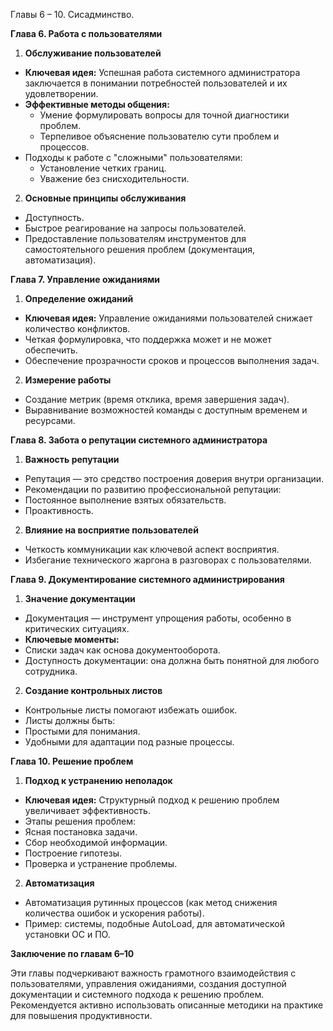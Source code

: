 ﻿Главы 6 – 10. Сисадминство. 

**Глава 6. Работа с пользователями** 

1. **Обслуживание пользователей** 
- **Ключевая идея:** Успешная работа системного администратора заключается в понимании потребностей пользователей и их удовлетворении. 
- **Эффективные методы общения:** 
  - Умение формулировать вопросы для точной диагностики проблем. 
  - Терпеливое объяснение пользователю сути проблем и процессов. 
- Подходы к работе с "сложными" пользователями: 
  - Установление четких границ. 
  - Уважение без снисходительности. 
2. **Основные принципы обслуживания** 
- Доступность. 
- Быстрое реагирование на запросы пользователей. 
- Предоставление пользователям инструментов для самостоятельного решения проблем (документация, автоматизация). 

**Глава 7. Управление ожиданиями** 

1. **Определение ожиданий** 
- **Ключевая идея:** Управление ожиданиями пользователей снижает количество конфликтов. 
- Четкая формулировка, что поддержка может и не может обеспечить. 
- Обеспечение прозрачности сроков и процессов выполнения задач. 
2. **Измерение работы** 
- Создание метрик (время отклика, время завершения задач). 
- Выравнивание возможностей команды с доступным временем и ресурсами. 

**Глава 8. Забота о репутации системного администратора** 

1. **Важность репутации** 
- Репутация — это средство построения доверия внутри организации. 
- Рекомендации по развитию профессиональной репутации: 
- Постоянное выполнение взятых обязательств. 
- Проактивность. 
2. **Влияние на восприятие пользователей** 
- Четкость коммуникации как ключевой аспект восприятия. 
- Избегание технического жаргона в разговорах с пользователями. 

**Глава 9. Документирование системного администрирования** 

1. **Значение документации** 
- Документация — инструмент упрощения работы, особенно в критических ситуациях. 
- **Ключевые моменты:** 
- Списки задач как основа документооборота. 
- Доступность документации: она должна быть понятной для любого сотрудника. 
2. **Создание контрольных листов** 
- Контрольные листы помогают избежать ошибок. 
- Листы должны быть: 
- Простыми для понимания. 
- Удобными для адаптации под разные процессы. 

**Глава 10. Решение проблем** 

1. **Подход к устранению неполадок** 
- **Ключевая идея:** Структурный подход к решению проблем увеличивает эффективность. 
- Этапы решения проблем: 
- Ясная постановка задачи. 
- Сбор необходимой информации. 
- Построение гипотезы. 
- Проверка и устранение проблемы. 
2. **Автоматизация** 
- Автоматизация рутинных процессов (как метод снижения количества ошибок и ускорения работы). 
- Пример: системы, подобные AutoLoad, для автоматической установки ОС и ПО. 

**Заключение по главам 6–10** 

Эти главы подчеркивают важность грамотного взаимодействия с пользователями, управления ожиданиями, создания доступной документации и системного подхода к решению проблем. Рекомендуется активно использовать описанные методики на практике для повышения продуктивности. 
